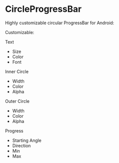 # CircleProgressBar
Highly customizable circular ProgressBar for Android:

Customizable:

Text
- Size
- Color
- Font

Inner Circle
- Width
- Color
- Alpha

Outer Circle
- Width
- Color
- Alpha

Progress
- Starting Angle
- Direction
- Min
- Max
